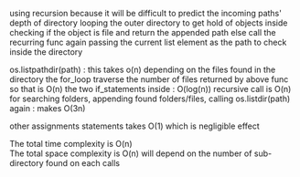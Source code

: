 using recursion because it will be difficult to predict the incoming paths' depth of directory
looping the outer directory to get hold of objects inside
checking if the object is file and return the appended path else call the recurring func again passing the current list element as the path to check inside the directory

os.listpathdir(path) : this takes o(n) depending on the files found in the directory
the for_loop traverse the number of files returned by above func so that is O(n)
the two if_statements inside : O(log(n))
recursive call is O(n) for searching folders, appending found folders/files, calling os.listdir(path) again : makes O(3n)

other assignments statements takes O(1) which is negligible effect

The total time complexity is O(n)   
The total space complexity is O(n) will depend on the number of sub-directory found on each calls     
    